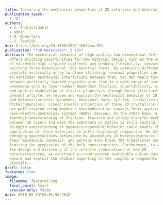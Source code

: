 ```yaml
---
title: Tailoring the mechanical properties of 2D materials and heterostructures
publication_types:
  - "2"
authors:
  - C. Androulidakis
  - admin
  - M. Robertson
  - S. Tawfick
doi: https://doi.org/10.1088/2053-1583/aac764
publication: "*2D Materials*, 5 (3)"
abstract: The mechanical behavior of high quality two-dimensional (2D) crystals
  offers exciting opportunities for new material design, such as the combination
  of extremely high in-plane stiffness and bending flexibility, compared to
  existing three-dimensional (3D) material forms. By combining different 2D
  crystals vertically or by in-plane stitching, unusual properties can arise due
  to nonlinear mechanical interactions between them. Van der Waals forces
  between vertically stacked crystals give rise to a wide range of useful
  phenomena such as layer-number dependent friction, superlubricity, creasing,
  and spatial modulation of elastic properties through Moiré structures. In the
  present article, we review and explain the mechanical behavior of 2D materials
  and heterostructures (graphene, hexagonal boron nitride, transition metal
  dichalcogenides). Linear elastic properties of these 2D crystalline monolayers
  are well-studied using membrane nanoindentation towards their application in
  nano-electro-mechanical systems (NEMS) devices. On the other hand, a more
  thorough understanding of friction, fracture and stress transfer mechanisms
  between 2D layers and with the substrate or matrix is still lacking. More
  in-depth understanding of geometry-dependent behavior could enable the
  application of these materials in multi-functional composites. We discuss
  emerging opportunities achievable by assembling 2D heterostructures to tailor
  their mechanical behavior, and perhaps even break the traditional bounds
  limiting the properties of the bulk homostructures. Furthermore, to accelerate
  the design and discovery of the infinite combinations of new 2D
  heterostructures, we construct a crowd-sourced searchable online database to
  record and exploit the studies reporting on the complex arrangements of these
  crystals.
draft: false
featured: true
image:
  filename: featured.jpg
  focal_point: Smart
  preview_only: false
date: 2018-06-18T05:03:50.784Z
---
```

